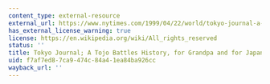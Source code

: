 ```yaml
---
content_type: external-resource
external_url: https://www.nytimes.com/1999/04/22/world/tokyo-journal-a-tojo-battles-history-for-grandpa-and-for-japan.html
has_external_license_warning: true
license: https://en.wikipedia.org/wiki/All_rights_reserved
status: ''
title: Tokyo Journal; A Tojo Battles History, for Grandpa and for Japan
uid: f7af7ed8-7ca9-474c-84a4-1ea84ba926cc
wayback_url: ''
---
```

